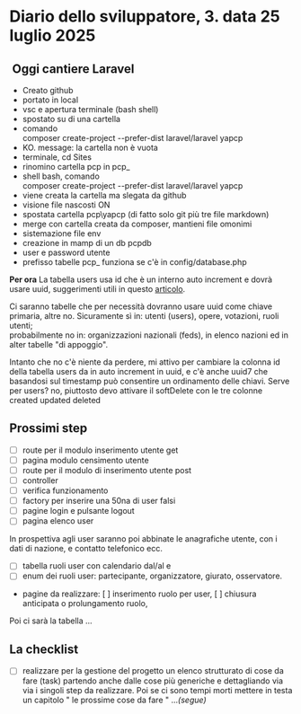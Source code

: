 # Diario dello sviluppatore, 3. data 25 luglio 2025

##  Oggi cantiere Laravel

- Creato github
- portato in local
- vsc e apertura terminale (bash shell)
- spostato su di una cartella
- comando  
composer create-project --prefer-dist laravel/laravel yapcp
- KO. message: la cartella non è vuota
- terminale, cd Sites
- rinomino cartella pcp in pcp_
- shell bash, comando  
composer create-project --prefer-dist laravel/laravel yapcp
- viene creata la cartella ma slegata da github
- visione file nascosti ON
- spostata cartella pcp\yapcp (di fatto solo git più tre file markdown)
- merge con cartella creata da composer, mantieni file omonimi
- sistemazione file env
- creazione in mamp di un db pcpdb
- user e password utente
- prefisso tabelle pcp_ funziona se c'è in config/database.php

**Per ora**
La tabella users usa id che è un interno auto increment e
dovrà usare uuid, suggerimenti utili in questo
[articolo](./Implement%20UUID%20primary%20key%20in%20Laravel,%20and%20its%20benefits%20-%20DEV%20Community.pdf).

Ci saranno tabelle che per necessità dovranno usare uuid come chiave primaria, altre no.
Sicuramente sì in: utenti (users), opere, votazioni, ruoli utenti;  
probabilmente no in: organizzazioni nazionali (feds), in elenco nazioni ed in alter tabelle "di appoggio".

Intanto che no c'è niente da perdere, mi attivo per cambiare la colonna
id della tabella users da in auto increment in uuid, e c'è anche uuid7
che basandosi sul timestamp può consentire un ordinamento delle chiavi.
Serve per users? no, piuttosto devo attivare il softDelete con le tre colonne created updated deleted

## Prossimi step

- [ ] route per il modulo inserimento utente get
- [ ] pagina modulo censimento utente
- [ ] route per il modulo di inserimento utente post
- [ ] controller
- [ ] verifica funzionamento
- [ ] factory per inserire una 50na di user falsi
- [ ] pagine login e pulsante logout
- [ ] pagina elenco user

In prospettiva agli user saranno poi abbinate le anagrafiche utente,
con i dati di nazione, e contatto telefonico ecc.

- [ ] tabella ruoli user con calendario dal/al e
- [ ] enum dei ruoli user: partecipante, organizzatore, giurato, osservatore.
- pagine da realizzare: [ ] inserimento ruolo per user, [ ] chiusura anticipata o prolungamento ruolo,

Poi ci sarà la tabella ...

## La checklist

- [ ] realizzare per la gestione del progetto un elenco strutturato di cose da fare (task)
partendo anche dalle cose più  generiche e dettagliando via via i singoli step da realizzare.
Poi se ci sono tempi morti mettere in testa un capitolo " le prossime cose da fare "
...*(segue)*
